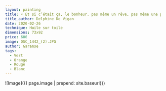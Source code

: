 ```yaml
---
layout: painting
title: « Et si c’était ça, le bonheur, pas même un rêve, pas même une promesse, juste l’instant… »  
title_author: Delphine De Vigan
date: 2020-02-26
technique: Huile sur toile
dimensions: 73x92
price: 600
image: DSC_1442_(2).JPG
author: Garanse
tags:
  - Vert
  - Orange
  - Rouge
  - Blanc
---
```

![Image]({{ page.image | prepend: site.baseurl}})